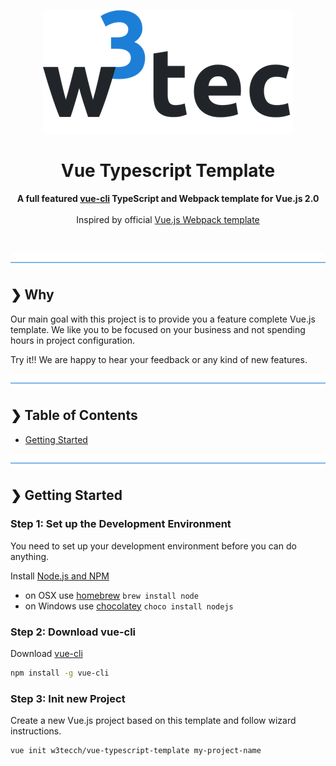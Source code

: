 <p align="center">
  <img src="./w3tec-logo.png" alt="w3tec" width="400" />
</p>

<h1 align="center">Vue Typescript Template</h1>

<p align="center">
  <b>A full featured <a href="https://github.com/vuejs/vue-cli">vue-cli</a> TypeScript and Webpack template for Vue.js 2.0</b>
  </br></br>
  <span>
    Inspired by official <a href="https://github.com/vuejs-templates/webpack">Vue.js Webpack template</a>
  </span>
  </br>
</p>

<br />

![divider](./w3tec-divider.png)

## ❯ Why

Our main goal with this project is to provide you a feature complete Vue.js template.
We like you to be focused on your business and not spending hours in project configuration.

Try it!! We are happy to hear your feedback or any kind of new features.

![divider](./w3tec-divider.png)

## ❯ Table of Contents

- [Getting Started](#-getting-started)

![divider](./w3tec-divider.png)

## ❯ Getting Started

### Step 1: Set up the Development Environment

You need to set up your development environment before you can do anything.

Install [Node.js and NPM](https://nodejs.org/en/download/)

- on OSX use [homebrew](http://brew.sh) `brew install node`
- on Windows use [chocolatey](https://chocolatey.org/) `choco install nodejs`

### Step 2: Download vue-cli

Download <a href="https://github.com/vuejs/vue-cli">vue-cli</a>

```bash
npm install -g vue-cli
```

### Step 3: Init new Project

Create a new Vue.js project based on this template and follow wizard instructions.

```bash
vue init w3tecch/vue-typescript-template my-project-name
```

